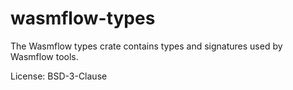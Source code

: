 # wasmflow-types

The Wasmflow types crate contains types and signatures used by Wasmflow tools.

License: BSD-3-Clause
